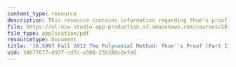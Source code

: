 ```yaml
---
content_type: resource
description: This resource contains information regarding thue's proof (part III).
file: https://ol-ocw-studio-app-production.s3.amazonaws.com/courses/18-s997-the-polynomial-method-fall-2012/34677677d937cd7ce38023b388c2efe6_MIT18_S997F12_lec28.pdf
file_type: application/pdf
resourcetype: Document
title: '18.S997 Fall 2012 The Polynomial Method: Thue''s Proof (Part III)'
uid: 34677677-d937-cd7c-e380-23b388c2efe6
---
```

